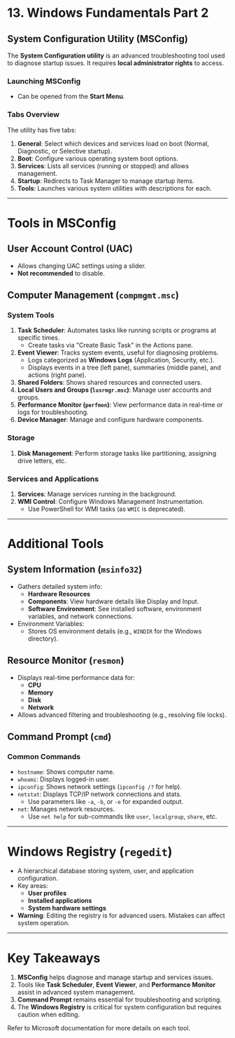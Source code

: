 
# 13. Windows Fundamentals Part 2

## System Configuration Utility (MSConfig)
The **System Configuration utility** is an advanced troubleshooting tool used to diagnose startup issues. It requires **local administrator rights** to access.

### Launching MSConfig
- Can be opened from the **Start Menu**.

### Tabs Overview
The utility has five tabs:
1. **General**: Select which devices and services load on boot (Normal, Diagnostic, or Selective startup).
2. **Boot**: Configure various operating system boot options.
3. **Services**: Lists all services (running or stopped) and allows management.
4. **Startup**: Redirects to Task Manager to manage startup items.
5. **Tools**: Launches various system utilities with descriptions for each.

---

# Tools in MSConfig

## User Account Control (UAC)
- Allows changing UAC settings using a slider.
- **Not recommended** to disable.

## Computer Management (`compmgmt.msc`)
### System Tools
1. **Task Scheduler**: Automates tasks like running scripts or programs at specific times.
   - Create tasks via "Create Basic Task" in the Actions pane.
2. **Event Viewer**: Tracks system events, useful for diagnosing problems.
   - Logs categorized as **Windows Logs** (Application, Security, etc.).
   - Displays events in a tree (left pane), summaries (middle pane), and actions (right pane).
3. **Shared Folders**: Shows shared resources and connected users.
4. **Local Users and Groups (`lusrmgr.msc`)**: Manage user accounts and groups.
5. **Performance Monitor (`perfmon`)**: View performance data in real-time or logs for troubleshooting.
6. **Device Manager**: Manage and configure hardware components.

### Storage
1. **Disk Management**: Perform storage tasks like partitioning, assigning drive letters, etc.

### Services and Applications
1. **Services**: Manage services running in the background.
2. **WMI Control**: Configure Windows Management Instrumentation.
   - Use PowerShell for WMI tasks (as `WMIC` is deprecated).

---

# Additional Tools

## System Information (`msinfo32`)
- Gathers detailed system info:
  - **Hardware Resources**
  - **Components**: View hardware details like Display and Input.
  - **Software Environment**: See installed software, environment variables, and network connections.
- Environment Variables:
  - Stores OS environment details (e.g., `WINDIR` for the Windows directory).

## Resource Monitor (`resmon`)
- Displays real-time performance data for:
  - **CPU**
  - **Memory**
  - **Disk**
  - **Network**
- Allows advanced filtering and troubleshooting (e.g., resolving file locks).

## Command Prompt (`cmd`)
### Common Commands
- `hostname`: Shows computer name.
- `whoami`: Displays logged-in user.
- `ipconfig`: Shows network settings (`ipconfig /?` for help).
- `netstat`: Displays TCP/IP network connections and stats.
  - Use parameters like `-a`, `-b`, or `-e` for expanded output.
- `net`: Manages network resources.
  - Use `net help` for sub-commands like `user`, `localgroup`, `share`, etc.

---

# Windows Registry (`regedit`)
- A hierarchical database storing system, user, and application configuration.
- Key areas:
  - **User profiles**
  - **Installed applications**
  - **System hardware settings**
- **Warning**: Editing the registry is for advanced users. Mistakes can affect system operation.

---

# Key Takeaways
1. **MSConfig** helps diagnose and manage startup and services issues.
2. Tools like **Task Scheduler**, **Event Viewer**, and **Performance Monitor** assist in advanced system management.
3. **Command Prompt** remains essential for troubleshooting and scripting.
4. The **Windows Registry** is critical for system configuration but requires caution when editing.

Refer to Microsoft documentation for more details on each tool.

